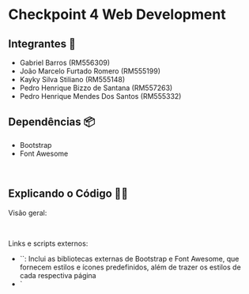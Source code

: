# Checkpoint 4 Web Development

## Integrantes 👋
<ul>
    <li>Gabriel Barros (RM556309)</li>  
    <li>João Marcelo Furtado Romero (RM555199)</li>
    <li>Kayky Silva Stiliano (RM555148)</li>
    <li>Pedro Henrique Bizzo de Santana (RM557263)</li>
    <li>Pedro Henrique Mendes Dos Santos (RM555332)</li>
</ul>

## Dependências 📦
<ul>
    <li>Bootstrap</li>
    <li>Font Awesome</li>
</ul>
 
<br>

## Explicando o Código 🧑‍💻
Visão geral:

<br>

Links e scripts externos:
<ul>
    <li> `<link href="...">`: Inclui as bibliotecas externas de Bootstrap e Font Awesome, que fornecem estilos e ícones predefinidos, além de trazer os estilos de cada respectiva página</li>
    <li> `<script src="...">`: Inclui o JavaScript do Bootstrap para funcionalidades interativas além de trazer os arquivos individuais de cada respectiva página.</li>
</ul>
    
<br>

Navegação (Navbar): 
<ul>
    <li>A tag `<nav>` contém a barra de navegação com o nome "Eco Trend", o botão para a página de administração e o ícone do carrinho de compras com um contador de itens (classe `cart-counter`).</li>
</ul>
